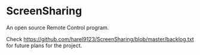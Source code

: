 # ScreenSharing

An open source Remote Control program.

Check https://github.com/harel9123/ScreenSharing/blob/master/backlog.txt for future plans for the project.